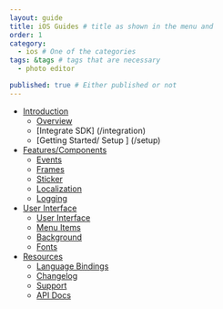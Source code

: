 ```yaml
---
layout: guide
title: iOS Guides # title as shown in the menu and 
order: 1
category: 
  - ios # One of the categories
tags: &tags # tags that are necessary
  - photo editor 

published: true # Either published or not 
---
```



- [Introduction](/introduction)
  - [Overview](/overview)
  - [Integrate SDK] (/integration)
  - [Getting Started/ Setup ] (/setup)
- [Features/Components](/features)
  - [Events](/features/events)
  - [Frames](/features/frames)
  - [Sticker](/features/sticker)
  - [Localization](/features/language)
  - [Logging](/features/logging)
- [User Interface](/ui)
  - [User Interface](/ui)
  - [Menu Items](/ui#menu_items)
  - [Background](/ui#menu)
  - [Fonts](/ui#menu#fonts)
- [Resources](/resources)
  - [Language Bindings](/bindings)
  - [Changelog](/bindings)
  - [Support](/bindings)
  - [API Docs](https://static.photoeditorsdk.com/docs/html5/v3_6)